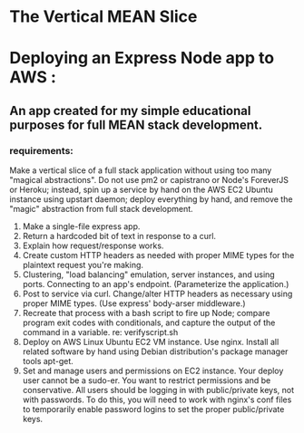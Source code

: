
The Vertical MEAN Slice
=======
# Deploying an Express Node app to AWS :

## An app created for my simple educational purposes for full MEAN stack development.

### requirements:
Make a vertical slice of a full stack application without using too many "magical abstractions". Do not use pm2 or capistrano or Node's ForeverJS or Heroku; instead, spin up a service by hand on the AWS EC2 Ubuntu instance using upstart daemon; deploy everything by hand, and remove the "magic" abstraction from full stack development.

1. Make a single-file express app.
2. Return a hardcoded bit of text in response to a curl.
3. Explain how request/response works.
4. Create custom HTTP headers as needed with proper MIME types for the plaintext request you're making.
5. Clustering, "load balancing" emulation, server instances, and using ports. Connecting to an app's endpoint. (Parameterize the application.)
6. Post to service via curl. Change/alter HTTP headers as necessary using proper MIME types. (Use express' body-arser middleware.)
7. Recreate that process with a bash script to fire up Node; compare program exit codes with conditionals, and capture the output of the command in a variable. re: verifyscript.sh
8. Deploy on AWS Linux Ubuntu EC2 VM instance. Use nginx. Install all related software by hand using Debian distribution's package manager tools apt-get.
9. Set and manage users and permissions on EC2 instance. Your deploy user cannot be a sudo-er. You want to restrict permissions and be conservative. All users should be logging in with public/private keys, not with passwords. To do this, you will need to work with nginx's conf files to temporarily enable password logins to set the proper public/private keys.
